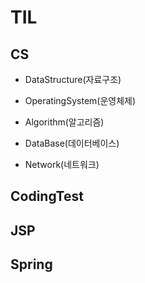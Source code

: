 # TIL

## CS

- DataStructure(자료구조)

- OperatingSystem(운영체제)

- Algorithm(알고리즘)

- DataBase(데이터베이스)

- Network(네트워크)

## CodingTest

## JSP

## Spring
